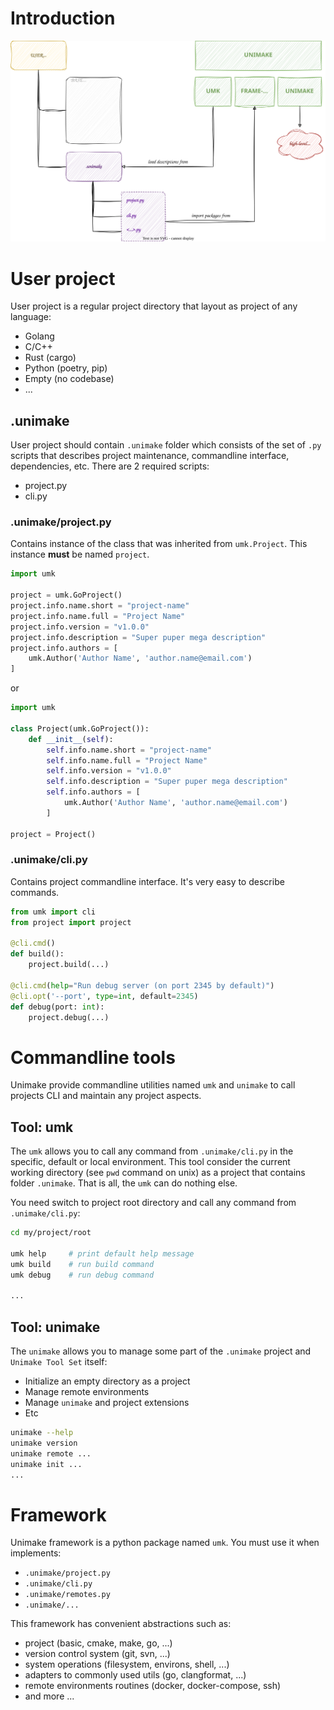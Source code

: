 # Introduction

![diagram](diagrams/high-level-structure.svg)

# User project
User project is a regular project directory that layout as project of any language:
- Golang
- C/C++
- Rust (cargo)
- Python (poetry, pip)
- Empty (no codebase)
- ...

## .unimake
User project should contain `.unimake` folder which consists of the set of `.py` scripts that 
describes project maintenance, commandline interface, dependencies, etc. There are 2 required 
scripts:
- project.py
- cli.py

### .unimake/project.py
Contains instance of the class that was inherited from `umk.Project`. This instance **must** be named `project`.
```py
import umk 

project = umk.GoProject()
project.info.name.short = "project-name"
project.info.name.full = "Project Name"
project.info.version = "v1.0.0"
project.info.description = "Super puper mega description"
project.info.authors = [
    umk.Author('Author Name', 'author.name@email.com')
]
```
or 
```py
import umk 

class Project(umk.GoProject()):
    def __init__(self):
        self.info.name.short = "project-name"
        self.info.name.full = "Project Name"
        self.info.version = "v1.0.0"
        self.info.description = "Super puper mega description"
        self.info.authors = [
            umk.Author('Author Name', 'author.name@email.com')
        ]
        
project = Project()
```

### .unimake/cli.py
Contains project commandline interface. It's very easy to describe commands.
```py
from umk import cli
from project import project

@cli.cmd()
def build():
    project.build(...)

@cli.cmd(help="Run debug server (on port 2345 by default)")
@cli.opt('--port', type=int, default=2345)
def debug(port: int):
    project.debug(...)
```

# Commandline tools
Unimake provide commandline utilities named `umk` and `unimake` to call projects CLI and maintain any project aspects. 

## Tool: umk
The `umk` allows you to call any command from `.unimake/cli.py` in the specific, default or local environment. This 
tool consider the current working directory (see `pwd` command on unix) as a project that contains folder `.unimake`. 
That is all, the `umk` can do nothing else.

You need switch to project root directory and call any command from `.unimake/cli.py`:

```sh
cd my/project/root

umk help     # print default help message
umk build    # run build command
umk debug    # run debug command

...
```

## Tool: unimake
The `unimake` allows you to manage some part of the `.unimake` project and `Unimake Tool Set` itself:
- Initialize an empty directory as a project
- Manage remote environments
- Manage `unimake` and project extensions
- Etc
```sh
unimake --help
unimake version
unimake remote ...
unimake init ...
...
```

# Framework
Unimake framework is a python package named `umk`. You must use it when implements:
- `.unimake/project.py`
- `.unimake/cli.py`
- `.unimake/remotes.py`
- `.unimake/...`

This framework has convenient abstractions such as:
- project (basic, cmake, make, go, ...)
- version control system (git, svn, ...)
- system operations (filesystem, environs, shell, ...)
- adapters to commonly used utils (go, clangformat, ...)
- remote environments routines (docker, docker-compose, ssh)
- and more ...
